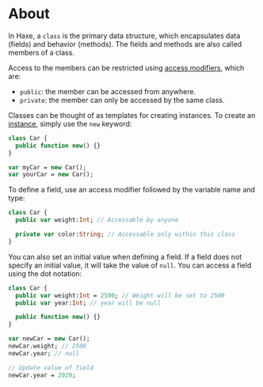 # About

In Haxe, a `class` is the primary data structure, which encapsulates data (fields) and behavior (methods). The fields and methods are also called members of a class.

Access to the members can be restricted using [access modifiers][visibility], which are:

- `public`: the member can be accessed from anywhere.
- `private`: the member can only be accessed by the same class.

Classes can be thought of as templates for creating instances. To create an [instance][class-instance], simply use the `new` keyword:

```haxe
class Car {
  public function new() {}
}

var myCar = new Car();
var yourCar = new Car();
```

To define a field, use an access modifier followed by the variable name and type:

```haxe
class Car {
  public var weight:Int; // Accessable by anyone

  private var color:String; // Accessable only within this class
}
```

You can also set an initial value when defining a field. If a field does not specify an initial value, it will take the value of `null`. You can access a field using the dot notation:

```haxe
class Car {
  public var weight:Int = 2500; // Weight will be set to 2500
  public var year:Int; // year will be null

  public function new() {}
}

var newCar = new Car();
newCar.weight; // 2500
newCar.year; // null

// Update value of field
newCar.year = 2020;
```

[visibility]: https://haxe.org/manual/class-field-visibility.html
[class-instance]: https://haxe.org/manual/types-class-instance.html